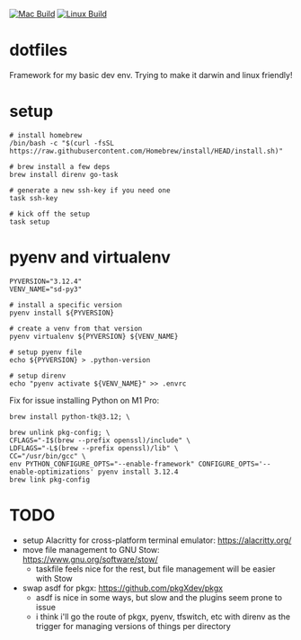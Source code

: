 [![Mac Build](https://github.com/kg6zjl/dotfiles/actions/workflows/build_mac.yml/badge.svg)](https://github.com/kg6zjl/dotfiles/actions/workflows/build_mac.yml) [![Linux Build](https://github.com/kg6zjl/dotfiles/actions/workflows/build_linux.yml/badge.svg)](https://github.com/kg6zjl/dotfiles/actions/workflows/build_linux.yml)

# dotfiles
Framework for my basic dev env. Trying to make it darwin and linux friendly!

# setup
```
# install homebrew
/bin/bash -c "$(curl -fsSL https://raw.githubusercontent.com/Homebrew/install/HEAD/install.sh)"

# brew install a few deps
brew install direnv go-task

# generate a new ssh-key if you need one
task ssh-key

# kick off the setup
task setup
```

# pyenv and virtualenv
```
PYVERSION="3.12.4"
VENV_NAME="sd-py3"

# install a specific version
pyenv install ${PYVERSION}

# create a venv from that version
pyenv virtualenv ${PYVERSION} ${VENV_NAME}

# setup pyenv file
echo ${PYVERSION} > .python-version

# setup direnv
echo "pyenv activate ${VENV_NAME}" >> .envrc
```

Fix for issue installing Python on M1 Pro:
```
brew install python-tk@3.12; \

brew unlink pkg-config; \
CFLAGS="-I$(brew --prefix openssl)/include" \
LDFLAGS="-L$(brew --prefix openssl)/lib" \
CC="/usr/bin/gcc" \
env PYTHON_CONFIGURE_OPTS="--enable-framework" CONFIGURE_OPTS='--enable-optimizations' pyenv install 3.12.4
brew link pkg-config
```

# TODO
- setup Alacritty for cross-platform terminal emulator: https://alacritty.org/
- move file management to GNU Stow: https://www.gnu.org/software/stow/
    - taskfile feels nice for the rest, but file management will be easier with Stow
- swap asdf for pkgx: https://github.com/pkgXdev/pkgx
    - asdf is nice in some ways, but slow and the plugins seem prone to issue
    - i think i'll go the route of pkgx, pyenv, tfswitch, etc with direnv as the trigger for managing versions of things per directory
